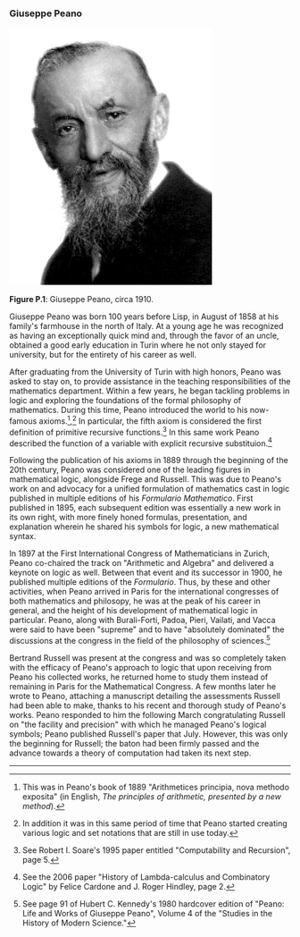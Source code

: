 ### Giuseppe Peano

![Giuseppe Peano, circa 1910](../images/Giuseppe-Peano.jpg)

**Figure P.1**: Giuseppe Peano, circa 1910.

Giuseppe Peano was born 100 years before Lisp, in August of 1858 at his family's farmhouse in the north of Italy. At a young age he was recognized as having an exceptionally quick mind and, through the favor of an uncle, obtained a good early education in Turin where he not only stayed for university, but for the entirety of his career as well.

After graduating from the University of Turin with high honors, Peano was asked to stay on, to provide assistance in the teaching responsibilities of the mathematics department. Within a few years, he began tackling problems in logic and exploring the foundations of the formal philosophy of mathematics. During this time, Peano introduced the world to his now-famous axioms.[^1],[^2] In particular, the fifth axiom is considered the first definition of primitive recursive functions.[^3] In this same work Peano described the function of a variable with explicit recursive substituion.[^4]

Following the publication of his axioms in 1889 through the beginning of the 20th century, Peano was considered one of the leading figures in mathematical logic, alongside Frege and Russell. This was due to Peano's work on and advocacy for a unified formulation of mathematics cast in logic published in multiple editions of his *Formulario Mathematico*. First published in 1895, each subsequent edition was essentially a new work in its own right, with more finely honed formulas, presentation, and explanation wherein he shared his symbols for logic, a new mathematical syntax.

In 1897 at the First International Congress of Mathematicians in Zurich, Peano co-chaired the track on "Arithmetic and Algebra" and delivered a keynote on logic as well. Between that event and its successor in 1900, he published multiple editions of the *Formulario*. Thus, by these and other activities, when Peano arrived in Paris for the international congresses of both mathematics and philosopy, he was at the peak of his career in general, and the height of his development of mathematical logic in particular. Peano, along with Burali-Forti, Padoa, Pieri, Vailati, and Vacca were said to have been "supreme" and to have "absolutely dominated" the discussions at the congress in the field of the philosophy of sciences.[^5]

Bertrand Russell was present at the congress and was so completely taken with the efficacy of Peano's approach to logic that upon receiving from Peano his collected works, he returned home to study them instead of remaining in Paris for the Mathematical Congress. A few months later he wrote to Peano, attaching a manuscript detailing the assessments Russell had been able to make, thanks to his recent and thorough study of Peano's works. Peano responded to him the following March congratulating Russell on "the facility and precision" with which he managed Peano's logical symbols; Peano published Russell's paper that July. However, this was only the beginning for Russell; the baton had been firmly passed and the advance towards a theory of computation had taken its next step.

----

[^1]: This was in Peano's book of 1889 "Arithmetices principia, nova methodo exposita" (in English, *The principles of arithmetic, presented by a new method*).

[^2]: In addition it was in this same period of time that Peano started creating various logic and set notations that are still in use today.

[^3]: See Robert I. Soare's 1995 paper entitled "Computability and Recursion", page 5.

[^4]: See the 2006 paper "History of Lambda-calculus and Combinatory Logic" by Felice Cardone and J. Roger Hindley, page 2.

[^5]: See page 91 of Hubert C. Kennedy's 1980 hardcover edition of "Peano: Life and Works of Giuseppe Peano", Volume 4 of the "Studies in the History of Modern Science."